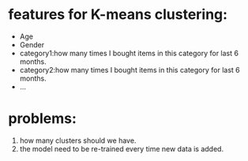 
# features for K-means clustering:

* Age
* Gender
* category1:how many times I bought items in this category for last 6 months.
* category2:how many times I bought items in this category for last 6 months.
* ...


# problems:

1. how many clusters should we have.
2. the model need to be re-trained every time new data is added.

